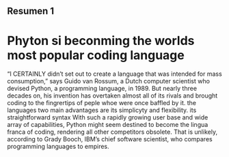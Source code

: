 ﻿## Resumen 1

# Phyton si beconming the worlds most popular coding language

“I CERTAINLY didn’t set out to create a language that was intended for mass consumption,” says Guido van Rossum, a Dutch computer scientist who devised Python, a programming language, in 1989.
But nearly three decades on, his invention has overtaken almost all of its 
rivals and brought coding to the fingrertips of peple whoe were once baffled by it.
the languages two main advantages are its simplicyty and flexibility. its straightforward syntax
With such a rapidly growing user base and wide array of capabilities, Python might seem destined to become the lingua franca of coding, rendering all other competitors obsolete. That is unlikely, according to Grady Booch, IBM’s chief software scientist, who compares programming languages to empires.
 